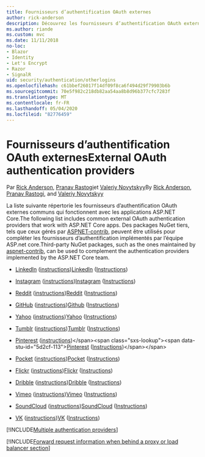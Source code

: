 ```yaml
---
title: Fournisseurs d’authentification OAuth externes
author: rick-anderson
description: Découvrez les fournisseurs d’authentification OAuth externes qui fonctionnent avec les applications ASP.NET Core.
ms.author: riande
ms.custom: mvc
ms.date: 11/11/2018
no-loc:
- Blazor
- Identity
- Let's Encrypt
- Razor
- SignalR
uid: security/authentication/otherlogins
ms.openlocfilehash: c61bbef26017f14df09f8ca6f494d29f79903b6b
ms.sourcegitcommit: 70e5f982c218db82aa54aa8b8d96b377cfc7283f
ms.translationtype: MT
ms.contentlocale: fr-FR
ms.lasthandoff: 05/04/2020
ms.locfileid: "82776459"
---
```

# <a name="external-oauth-authentication-providers"></a><span data-ttu-id="5d2cf-103">Fournisseurs d’authentification OAuth externes</span><span class="sxs-lookup"><span data-stu-id="5d2cf-103">External OAuth authentication providers</span></span>

<span data-ttu-id="5d2cf-104">Par [Rick Anderson](https://twitter.com/RickAndMSFT), [Pranav Rastogi](https://github.com/rustd)et [Valeriy Novytskyy](https://github.com/01binary)</span><span class="sxs-lookup"><span data-stu-id="5d2cf-104">By [Rick Anderson](https://twitter.com/RickAndMSFT), [Pranav Rastogi](https://github.com/rustd), and [Valeriy Novytskyy](https://github.com/01binary)</span></span>

<span data-ttu-id="5d2cf-105">La liste suivante répertorie les fournisseurs d’authentification OAuth externes communs qui fonctionnent avec les applications ASP.NET Core.</span><span class="sxs-lookup"><span data-stu-id="5d2cf-105">The following list includes common external OAuth authentication providers that work with ASP.NET Core apps.</span></span> <span data-ttu-id="5d2cf-106">Des packages NuGet tiers, tels que ceux gérés par [ASPNET-contrib](https://www.nuget.org/packages?q=owners%3Aaspnet-contrib+title%3AOAuth), peuvent être utilisés pour compléter les fournisseurs d’authentification implémentés par l’équipe ASP.net core.</span><span class="sxs-lookup"><span data-stu-id="5d2cf-106">Third-party NuGet packages, such as the ones maintained by [aspnet-contrib](https://www.nuget.org/packages?q=owners%3Aaspnet-contrib+title%3AOAuth), can be used to complement the authentication providers implemented by the ASP.NET Core team.</span></span>

* <span data-ttu-id="5d2cf-107">[LinkedIn](https://www.linkedin.com/developer/apps) ([instructions](https://developer.linkedin.com/docs/oauth2))</span><span class="sxs-lookup"><span data-stu-id="5d2cf-107">[LinkedIn](https://www.linkedin.com/developer/apps) ([Instructions](https://developer.linkedin.com/docs/oauth2))</span></span>

* <span data-ttu-id="5d2cf-108">[Instagram](https://www.instagram.com/developer/register/) ([instructions](https://www.instagram.com/developer/authentication/))</span><span class="sxs-lookup"><span data-stu-id="5d2cf-108">[Instagram](https://www.instagram.com/developer/register/) ([Instructions](https://www.instagram.com/developer/authentication/))</span></span>

* <span data-ttu-id="5d2cf-109">[Reddit](https://www.reddit.com/login?dest=https%3A%2F%2Fwww.reddit.com%2Fprefs%2Fapps) ([instructions](https://github.com/reddit/reddit/wiki/OAuth2-Quick-Start-Example))</span><span class="sxs-lookup"><span data-stu-id="5d2cf-109">[Reddit](https://www.reddit.com/login?dest=https%3A%2F%2Fwww.reddit.com%2Fprefs%2Fapps) ([Instructions](https://github.com/reddit/reddit/wiki/OAuth2-Quick-Start-Example))</span></span>

* <span data-ttu-id="5d2cf-110">[GitHub](https://github.com/login?return_to=https%3A%2F%2Fgithub.com%2Fsettings%2Fapplications%2Fnew) ([instructions](https://developer.github.com/v3/oauth/))</span><span class="sxs-lookup"><span data-stu-id="5d2cf-110">[Github](https://github.com/login?return_to=https%3A%2F%2Fgithub.com%2Fsettings%2Fapplications%2Fnew) ([Instructions](https://developer.github.com/v3/oauth/))</span></span>

* <span data-ttu-id="5d2cf-111">[Yahoo](https://login.yahoo.com/config/login?src=devnet&.done=http%3A%2F%2Fdeveloper.yahoo.com%2Fapps%2Fcreate%2F) ([instructions](https://developer.yahoo.com/bbauth/user.html))</span><span class="sxs-lookup"><span data-stu-id="5d2cf-111">[Yahoo](https://login.yahoo.com/config/login?src=devnet&.done=http%3A%2F%2Fdeveloper.yahoo.com%2Fapps%2Fcreate%2F) ([Instructions](https://developer.yahoo.com/bbauth/user.html))</span></span>

* <span data-ttu-id="5d2cf-112">[Tumblr](https://www.tumblr.com/oauth/apps) ([instructions](https://www.tumblr.com/docs/api/v2#auth))</span><span class="sxs-lookup"><span data-stu-id="5d2cf-112">[Tumblr](https://www.tumblr.com/oauth/apps) ([Instructions](https://www.tumblr.com/docs/api/v2#auth))</span></span>

* <span data-ttu-id="5d2cf-113">[Pinterest](https://www.pinterest.com/login/?next=http%3A%2F%2Fdevsite%2Fapps%2F) ([instructions](https://developers.pinterest.com/docs/api/overview/?))</span><span class="sxs-lookup"><span data-stu-id="5d2cf-113">[Pinterest](https://www.pinterest.com/login/?next=http%3A%2F%2Fdevsite%2Fapps%2F) ([Instructions](https://developers.pinterest.com/docs/api/overview/?))</span></span>

* <span data-ttu-id="5d2cf-114">[Pocket](https://getpocket.com/developer/apps/new) ([instructions](https://getpocket.com/developer/docs/authentication))</span><span class="sxs-lookup"><span data-stu-id="5d2cf-114">[Pocket](https://getpocket.com/developer/apps/new) ([Instructions](https://getpocket.com/developer/docs/authentication))</span></span>

* <span data-ttu-id="5d2cf-115">[Flickr](https://www.flickr.com/services/apps/create) ([instructions](https://www.flickr.com/services/api/auth.oauth.html))</span><span class="sxs-lookup"><span data-stu-id="5d2cf-115">[Flickr](https://www.flickr.com/services/apps/create) ([Instructions](https://www.flickr.com/services/api/auth.oauth.html))</span></span>

* <span data-ttu-id="5d2cf-116">[Dribble](https://dribbble.com/signup) ([instructions](https://developer.dribbble.com/v1/oauth/))</span><span class="sxs-lookup"><span data-stu-id="5d2cf-116">[Dribble](https://dribbble.com/signup) ([Instructions](https://developer.dribbble.com/v1/oauth/))</span></span>

* <span data-ttu-id="5d2cf-117">[Vimeo](https://vimeo.com/join) ([instructions](https://developer.vimeo.com/api/authentication))</span><span class="sxs-lookup"><span data-stu-id="5d2cf-117">[Vimeo](https://vimeo.com/join) ([Instructions](https://developer.vimeo.com/api/authentication))</span></span>

* <span data-ttu-id="5d2cf-118">[SoundCloud](https://soundcloud.com/you/apps/new) ([instructions](https://developers.soundcloud.com/blog/we-love-oauth-2))</span><span class="sxs-lookup"><span data-stu-id="5d2cf-118">[SoundCloud](https://soundcloud.com/you/apps/new) ([Instructions](https://developers.soundcloud.com/blog/we-love-oauth-2))</span></span>

* <span data-ttu-id="5d2cf-119">[VK](https://vk.com/apps?act=manage) ([instructions](https://vk.com/pages?oid=-17680044&p=Authorizing_Sites))</span><span class="sxs-lookup"><span data-stu-id="5d2cf-119">[VK](https://vk.com/apps?act=manage) ([Instructions](https://vk.com/pages?oid=-17680044&p=Authorizing_Sites))</span></span>

[!INCLUDE[Multiple authentication providers](includes/chain-auth-providers.md)]

[!INCLUDE[Forward request information when behind a proxy or load balancer section](includes/forwarded-headers-middleware.md)]
